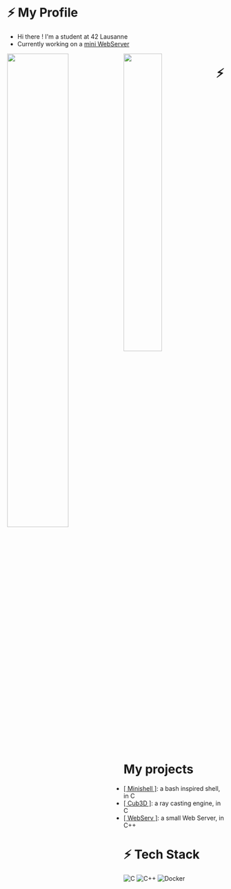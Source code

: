 # ⚡️ My Profile
+ Hi there ! I'm a student at 42 Lausanne
+ Currently working on a [mini WebServer](https://github.com/passionroro/42cursus-webserv)

<img align="left" width="53%" src="https://github-readme-stats.vercel.app/api?username=amuhleth42&show_icons=true&theme=transparent" />
<img align="left" width="42%" src="https://github-readme-stats.vercel.app/api/top-langs/?username=amuhleth42&layout=compact" />

# ⚡️ My projects
+ [[ Minishell ]](https://github.com/ngda-sil/Minishell): a bash inspired shell, in C
+ [[ Cub3D ]](https://github.com/amuhleth42/42-Cub3D_Bonus): a ray casting engine, in C
+ [[ WebServ ]](https://github.com/passionroro/42cursus-webserv): a small Web Server, in C++


# ⚡️ Tech Stack
![C](https://img.shields.io/badge/c-%2300599C.svg?style=for-the-badge&logo=c&logoColor=white)
![C++](https://img.shields.io/badge/c++-%2300599C.svg?style=for-the-badge&logo=c%2B%2B&logoColor=white)
![Docker](https://img.shields.io/badge/docker-%230db7ed.svg?style=for-the-badge&logo=docker&logoColor=white)

